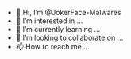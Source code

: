 - 👋 Hi, I’m @JokerFace-Malwares
- 👀 I’m interested in ...
- 🌱 I’m currently learning ...
- 💞️ I’m looking to collaborate on ...
- 📫 How to reach me ...

<!---
JokerFace-Malwares/JokerFace-Malwares is a ✨ special ✨ repository because its `README.md` (this file) appears on your GitHub profile.
You can click the Preview link to take a look at your changes.
--->
